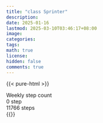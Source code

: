 ```yaml
---
title: "class Sprinter"
description: 
date: 2025-01-16
lastmod: 2025-03-10T03:46:17+08:00
image: 
categories: 
tags: 
math: true
license: 
hidden: false
comments: true
---
```

{{< pure-html >}}
<div class="chart-wrap vertical">
  <div class="title">Weekly step count</div>
  <div class="grid">
    <div class="bottom"> 0 step </div>
    <div class="bar" style="--bar-value:100%;" data-name="11766" title="03-04"></div>
    <div class="bar" style="--bar-value:18%;" data-name="2065" title="03-05"></div>
    <div class="bar" style="--bar-value:94%;" data-name="11040" title="03-06"></div>
    <div class="bar" style="--bar-value:1%;" data-name="112" title="03-07"></div>
    <div class="bar" style="--bar-value:0%;" data-name="0" title="03-08"></div>
    <div class="bar" style="--bar-value:0%;" data-name="0" title="03-09"></div>
    <div class="bar" style="--bar-value:0%;" data-name="0" title="03-10"></div>
<div class="top"> 11766 steps </div>
  </div>
</div>
{{</ pure-html >}}
